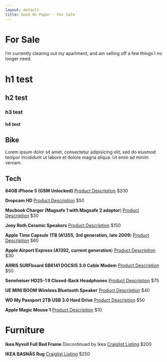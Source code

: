 ```yaml
---
layout: default
title: Good On Paper · For Sale
---
```


# For Sale

I’m currently clearing out my apartment, and am selling off a few things I no longer need.

# h1 test
## h2 test
### h3 test
#### h4 test

## Bike

Lorem ipsum dolor sit amet, consectetur adipisicing elit, sed do eiusmod tempor incididunt ut labore et dolore magna aliqua. Ut enim ad minim veniam.

## Tech

**64GB iPhone 5 (GSM Unlocked)**
[Product Description]()
$200

**Dropcam HD**
[Product Description]()
$50

**Macbook Charger (Magsafe 1 with Magsafe 2 adaptor**)
[Product Description]()
$30

**Joey Roth Ceramic Speakers**
[Product Description]()
$150

**Apple Time Capsule 1TB (A1355, 3rd generation, late 2009**)
[Product Description]()
$60

**Apple Airport Express (A1392, current generation**)
[Product Description]()
$30

**ARRIS SURFboard SB6141 DOCSIS 3.0 Cable Modem**
[Product Description](http://www.amazon.com/gp/product/B00AJHDZSI?psc=1&redirect=true&ref_=oh_aui_search_detailpage)
$50

**Sennheiser HD25-1 II Closed-Back Headphones**
[Product Description](http://www.amazon.com/gp/product/B000TDZOXG?psc=1&redirect=true&ref_=oh_aui_detailpage_o05_s00)
$75

**UE MINI BOOM Wireless Bluetooth Speaker**
[Product Description](http://www.amazon.com/gp/product/B00E9YIFQ4?psc=1&redirect=true&ref_=oh_aui_detailpage_o07_s00)
$40

**WD My Passport 2TB USB 3.0 Hard Drive**
[Product Description](http://www.amazon.com/gp/product/B00E055H5O?psc=1&redirect=true&ref_=oh_aui_detailpage_o08_s00)
$50

**Apple Magic Mouse 1**
[Product Description](http://www.amazon.com/gp/product/B002TLTGM6?psc=1&redirect=true&ref_=oh_aui_search_detailpage)
$10

# Furniture

**Ikea Nyvoll Full Bed Frame**
Discontinued by Ikea
[Craiglist Listing](http://portland.craigslist.org/mlt/fuo/5307716235.html)
$200

**IKEA BASNÄS Rug**
[Craiglist Listing](http://portland.craigslist.org/mlt/fuo/5307752854.html)
$250
